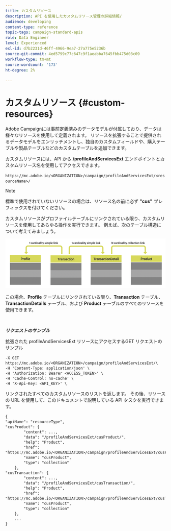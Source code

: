 ```yaml
---
title: カスタムリソース
description: API を使用したカスタムリソース管理の詳細情報/
audience: developing
content-type: reference
topic-tags: campaign-standard-apis
role: Data Engineer
level: Experienced
exl-id: d7b2231d-46ff-4966-9ea7-27a775e5236b
source-git-commit: 4ed5799c77c647c9f1aeabba7645fbb475d03c09
workflow-type: tm+mt
source-wordcount: '173'
ht-degree: 2%

---
```


# カスタムリソース {#custom-resources}

Adobe Campaignには事前定義済みのデータモデルが付属しており、データは様々なリソースを使用して定義されます。 リソースを拡張することで提供されるデータモデルをエンリッチメントし、独自のカスタムフィールドや、購入テーブルや製品テーブルなどのカスタムテーブルを追加できます。

カスタムリソースには、API から **/profileAndServicesExt** エンドポイントとカスタムリソース名を使用してアクセスできます。

`https://mc.adobe.io/<ORGANIZATION>/campaign/profileAndServicesExt/<resourceName>/`

>[!NOTE]
>
>標準で使用されていないリソースの場合は、リソース名の前に必ず <b>&quot;cus&quot;</b> プレフィックスを付けてください。

カスタムリソースがプロファイルテーブルにリンクされている限り、カスタムリソースを使用してあらゆる操作を実行できます。 例えば、次のテーブル構造について考えてみましょう。

![&#x200B; 代替テキスト &#x200B;](assets/cusresources.png)

この場合、**Profile** テーブルにリンクされている限り、**Transaction** テーブル、**TransactionDetails** テーブル、および **Product** テーブルのすべてのリソースを使用できます。

<br/>

***リクエストのサンプル***

拡張された profileAndServicesExt リソースにアクセスするGET リクエストのサンプル

```
-X GET https://mc.adobe.io/<ORGANIZATION>/campaign/profileAndServicesExt/\
-H 'Content-Type: application/json' \
-H 'Authorization: Bearer <ACCESS_TOKEN>' \
-H 'Cache-Control: no-cache' \
-H 'X-Api-Key: <API_KEY>' \
```

リンクされたすべてのカスタムリソースのリストを返します。 その後、リソースの URL を使用して、このドキュメントで説明している API タスクを実行できます。

```
{
"apiName": "resourceType",
"cusProduct": {
        "content": ...,
        "data": "/profileAndServicesExt/cusProduct/",
        "help": "Product",
        "href": "https://mc.adobe.io/<ORGANIZATION>/campaign/profileAndServicesExt/cusProduct/metadata",
        "name": "cusProduct",
        "type": "collection"
    },
"cusTransaction": {
        "content": ...,
        "data": "/profileAndServicesExt/cusTransaction/",
        "help": "Product",
        "href": "https://mc.adobe.io/<ORGANIZATION>/campaign/profileAndServicesExt/cusTransaction/metadata",
        "name": "cusProduct",
        "type": "collection"
    },
    ...
}
```
